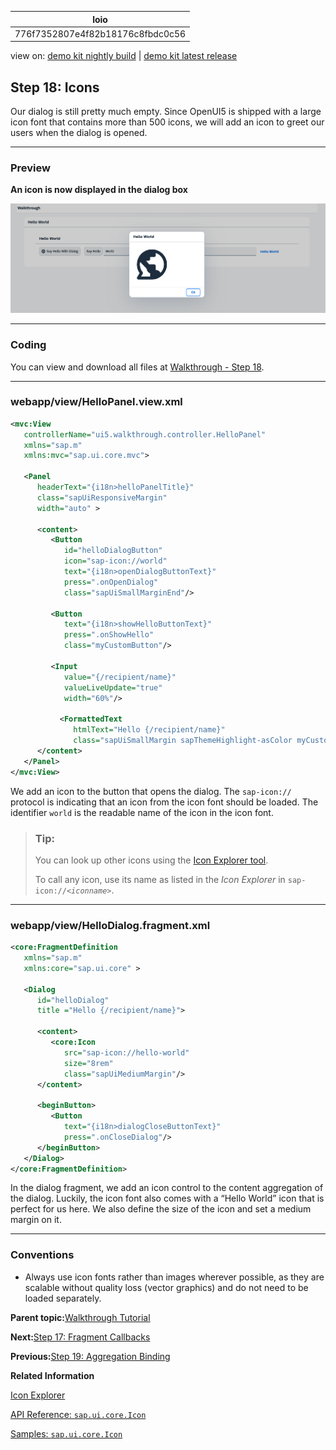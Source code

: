 <!-- loio776f7352807e4f82b18176c8fbdc0c56 -->

| loio |
| -----|
| 776f7352807e4f82b18176c8fbdc0c56 |

<div id="loio">

view on: [demo kit nightly build](https://sdk.openui5.org/nightly/#/topic/776f7352807e4f82b18176c8fbdc0c56) | [demo kit latest release](https://sdk.openui5.org/topic/776f7352807e4f82b18176c8fbdc0c56)</div>

## Step 18: Icons

Our dialog is still pretty much empty. Since OpenUI5 is shipped with a large icon font that contains more than 500 icons, we will add an icon to greet our users when the dialog is opened.

***

### Preview

  
  
**An icon is now displayed in the dialog box**

![](images/loiofbc48e23cc7d45e393cc95bbbfc6e0a3_LowRes.png "An icon is now displayed in the dialog box")

***

<a name="loio776f7352807e4f82b18176c8fbdc0c56__section_pg2_zgk_syb"/>

### Coding

You can view and download all files at [Walkthrough - Step 18](https://sdk.openui5.org/entity/sap.m.tutorial.walkthrough/sample/sap.m.tutorial.walkthrough.18).

***

<a name="loio776f7352807e4f82b18176c8fbdc0c56__section_qg2_zgk_syb"/>

### webapp/view/HelloPanel.view.xml

```xml
<mvc:View
   controllerName="ui5.walkthrough.controller.HelloPanel"
   xmlns="sap.m"
   xmlns:mvc="sap.ui.core.mvc">

   <Panel
      headerText="{i18n>helloPanelTitle}"
      class="sapUiResponsiveMargin"
      width="auto" >

      <content>
         <Button
            id="helloDialogButton"
            icon="sap-icon://world"
            text="{i18n>openDialogButtonText}"
            press=".onOpenDialog"
            class="sapUiSmallMarginEnd"/>

         <Button
            text="{i18n>showHelloButtonText}"
            press=".onShowHello"
            class="myCustomButton"/>

         <Input
            value="{/recipient/name}"
            valueLiveUpdate="true"
            width="60%"/>

           <FormattedText
              htmlText="Hello {/recipient/name}"
              class="sapUiSmallMargin sapThemeHighlight-asColor myCustomText"/>
      </content>
   </Panel>
</mvc:View>
```

We add an icon to the button that opens the dialog. The `sap-icon://` protocol is indicating that an icon from the icon font should be loaded. The identifier `world` is the readable name of the icon in the icon font.

> ### Tip:  
> You can look up other icons using the [Icon Explorer tool](https://sdk.openui5.org/test-resources/sap/m/demokit/iconExplorer/webapp/index.html).
> 
> To call any icon, use its name as listed in the *Icon Explorer* in <code>sap-icon://<i>&lt;iconname&gt;</i></code>.

***

### webapp/view/HelloDialog.fragment.xml

```xml
<core:FragmentDefinition
   xmlns="sap.m"
   xmlns:core="sap.ui.core" >

   <Dialog
      id="helloDialog"
      title ="Hello {/recipient/name}">

      <content>
         <core:Icon
            src="sap-icon://hello-world"
            size="8rem"
            class="sapUiMediumMargin"/>
      </content>

      <beginButton>
         <Button
            text="{i18n>dialogCloseButtonText}"
            press=".onCloseDialog"/>
      </beginButton>
   </Dialog>
</core:FragmentDefinition>
```

In the dialog fragment, we add an icon control to the content aggregation of the dialog. Luckily, the icon font also comes with a “Hello World” icon that is perfect for us here. We also define the size of the icon and set a medium margin on it.

***

### Conventions

-   Always use icon fonts rather than images wherever possible, as they are scalable without quality loss \(vector graphics\) and do not need to be loaded separately.


**Parent topic:**[Walkthrough Tutorial](Walkthrough_Tutorial_3da5f4b.md "In this tutorial we will introduce you to all major development paradigms of OpenUI5.")

**Next:**[Step 17: Fragment Callbacks](Step_17_Fragment_Callbacks_354f98e.md "Now that we have integrated the dialog, it's time to add some user interaction. The user will definitely want to close the dialog again at some point, so we add a button to close the dialog and assign an event handler.")

**Previous:**[Step 19: Aggregation Binding](Step_19_Aggregation_Binding_bf71375.md "Now that we have established a good structure for our app, it's time to add some more functionality. We start exploring more features of data binding by adding some invoice data in JSON format that we display in a list below the panel.")

**Related Information**  


[Icon Explorer](https://sdk.openui5.org/test-resources/sap/m/demokit/iconExplorer/webapp/index.html)

[API Reference: `sap.ui.core.Icon`](https://sdk.openui5.org/api/sap.ui.core.Icon)

[Samples: `sap.ui.core.Icon` ](https://sdk.openui5.org/entity/sap.ui.core.Icon)

